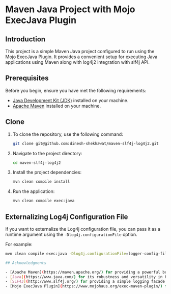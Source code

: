 # Maven Java Project with Mojo ExecJava Plugin

## Introduction
This project is a simple Maven Java project configured to run using the Mojo ExecJava Plugin. It provides a convenient setup for executing Java applications using Maven along with log4j2 integration with slf4j API.

## Prerequisites
Before you begin, ensure you have met the following requirements:

- [Java Development Kit (JDK)](https://www.oracle.com/java/technologies/javase-jdk11-downloads.html) installed on your machine.
- [Apache Maven](https://maven.apache.org/download.cgi) installed on your machine.

## Clone
1. To clone the repository, use the following command:
    ```bash
   git clone git@github.com:dinesh-shekhawat/maven-slf4j-log4j2.git

2. Navigate to the project directory:

   ```bash
   cd maven-slf4j-log4j2

3. Install the project dependencies:
    ```bash
    mvn clean compile install

4. Run the application:
    ```bash
    mvn clean compile exec:java

## Externalizing Log4j Configuration File
If you want to externalize the Log4j configuration file, you can pass it as a runtime argument using the `-Dlog4j.configurationFile` option. 

For example:
```bash
mvn clean compile exec:java -Dlog4j.configurationFile=logger-config-files/log4j2.xml

## Acknowledgments

- [Apache Maven](https://maven.apache.org/) for providing a powerful build automation tool for Java projects.
- [Java](https://www.java.com/) for its robustness and versatility in building scalable and reliable applications.
- [SLF4J](http://www.slf4j.org/) for providing a simple logging facade for various logging frameworks in Java.
- [Mojo ExecJava Plugin](https://www.mojohaus.org/exec-maven-plugin/) for enabling the execution of Java applications within the Maven build lifecycle.
